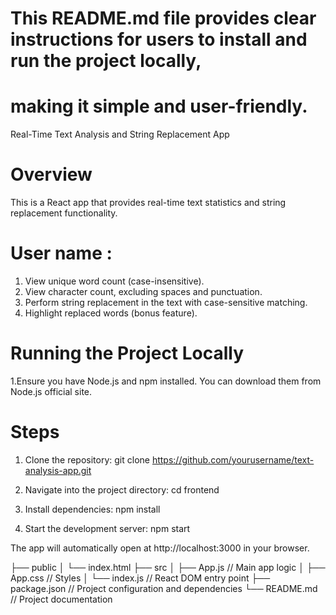 # This README.md file provides clear instructions for users to install and run the project locally,
# making it simple and user-friendly.

<!-- Project -->
Real-Time Text Analysis and String Replacement App

# Overview
This is a React app that provides real-time text statistics and string replacement functionality.
# User name :

1. View unique word count (case-insensitive).
2. View character count, excluding spaces and punctuation.
3. Perform string replacement in the text with case-sensitive matching.
4. Highlight replaced words (bonus feature).

# Running the Project Locally
<!-- Prerequisites -->

1.Ensure you have Node.js and npm installed. You can download them from Node.js official site.

# Steps

1. Clone the repository: git clone https://github.com/yourusername/text-analysis-app.git

2. Navigate into the project directory: cd frontend

3. Install dependencies: npm install

4. Start the development server: npm start

The app will automatically open at http://localhost:3000 in your browser.

<!-- Structure of Project -->

├── public
│   └── index.html
├── src
│   ├── App.js          // Main app logic
│   ├── App.css         // Styles
│   └── index.js        // React DOM entry point
├── package.json        // Project configuration and dependencies
└── README.md           // Project documentation

<!-- Happy Learning....... -->